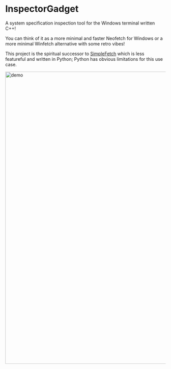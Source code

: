 # InspectorGadget

A system specification inspection tool for the Windows terminal written C++!

You can think of it as a more minimal and faster Neofetch for Windows or a more minimal Winfetch alternative with some retro vibes!

This project is the spiritual successor to [SimpleFetch](https://github.com/V0idMatr1x/SimpleFetch) which is less featureful and written in Python; Python has obvious limitations for this use case.

<img width="916" alt="demo" src="https://user-images.githubusercontent.com/88049272/216810227-1071b52f-f8ca-46c0-8e10-8d18920bd5e0.png">
